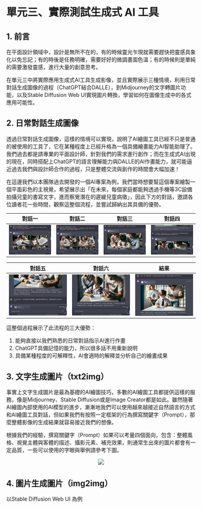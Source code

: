 # 單元三、實際測試生成式 AI 工具

## 1. 前言
在平面設計領域中，設計是無所不在的，有的時候靈光乍現就需要趕快把靈感具象化以免忘記；有的時後是任務明確，需要好好的微調畫面色溫；有的時候則是單純的需要激發靈感，進行大量的創意思考。

在單元三中將實際應用生成式AI工具生成影像，並且實際展示三種情境，利用日常對話生成圖像的過程（ChatGPT結合DALLE），到Midjourney的文字轉圖片功能，以及Stable Diffusion Web UI實現圖片轉換，學習如何在圖像生成中的各式應用可能性。

## 2. 日常對話生成圖像
透過日常對話生成圖像，這樣的情境可以實現，說明了AI繪圖工具已經不只是普通的被使用的工具了，它在某種程度上已經升格為一個具備繪畫能力AI智能助理了。我們過去都是請專業的平面設計師，針對我們的需求進行創作；而在生成式AI出現的現在，同時搭配上ChatGPT的語言理解能力與DALLE的AI作畫能力，就可能逼近過去我們與設計師合作的過程，只是整體交流與創作的時間會大幅加速！

在這邊我們以本團隊過去開發的一個AI專案為例，我們當時想要幫這個專案繪製一個平面彩色的主視覺，希望展示出「在未來，每個家庭都能夠透過手機等3C設備拍攝兒童的書寫文字，進而察覺潛在的遲緩兒童病徵」，因此下方的對話，邀請各位讀者花一些時間，觀察這整個流程，並嘗試歸納出其具備的優勢。

| 對話一 | 對話二 | 對話三 | 對話四 |
| :--: | :--: | :--: | :--: |
| ![](https://github.com/AI-FREE-Team/Generative-AI-Industrial-Case-Study/blob/main/%E6%95%99%E6%A1%885%EF%BC%9A%E5%BD%B1%E5%83%8F%E7%94%9F%E6%88%90%E8%88%87%E7%B7%A8%E8%BC%AF/pics/unit3/step1.jpg) | ![](https://github.com/AI-FREE-Team/Generative-AI-Industrial-Case-Study/blob/main/%E6%95%99%E6%A1%885%EF%BC%9A%E5%BD%B1%E5%83%8F%E7%94%9F%E6%88%90%E8%88%87%E7%B7%A8%E8%BC%AF/pics/unit3/step2.jpg) | ![](https://github.com/AI-FREE-Team/Generative-AI-Industrial-Case-Study/blob/main/%E6%95%99%E6%A1%885%EF%BC%9A%E5%BD%B1%E5%83%8F%E7%94%9F%E6%88%90%E8%88%87%E7%B7%A8%E8%BC%AF/pics/unit3/step3.jpg) | ![](https://github.com/AI-FREE-Team/Generative-AI-Industrial-Case-Study/blob/main/%E6%95%99%E6%A1%885%EF%BC%9A%E5%BD%B1%E5%83%8F%E7%94%9F%E6%88%90%E8%88%87%E7%B7%A8%E8%BC%AF/pics/unit3/step4.jpg) |

| 對話五 | 對話六 | 結果 |
| :--: | :--: | :--: |
| ![](https://github.com/AI-FREE-Team/Generative-AI-Industrial-Case-Study/blob/main/%E6%95%99%E6%A1%885%EF%BC%9A%E5%BD%B1%E5%83%8F%E7%94%9F%E6%88%90%E8%88%87%E7%B7%A8%E8%BC%AF/pics/unit3/step5.jpg) | ![](https://github.com/AI-FREE-Team/Generative-AI-Industrial-Case-Study/blob/main/%E6%95%99%E6%A1%885%EF%BC%9A%E5%BD%B1%E5%83%8F%E7%94%9F%E6%88%90%E8%88%87%E7%B7%A8%E8%BC%AF/pics/unit3/step6.jpg) | ![](https://github.com/AI-FREE-Team/Generative-AI-Industrial-Case-Study/blob/main/%E6%95%99%E6%A1%885%EF%BC%9A%E5%BD%B1%E5%83%8F%E7%94%9F%E6%88%90%E8%88%87%E7%B7%A8%E8%BC%AF/pics/unit3/step7.jpg) |

這整個過程展示了此流程的三大優勢：
1. 能夠直接以我們熟悉的日常對話指示AI進行作畫
2. ChatGPT具備記憶的能力，所以很多話不用重新說明
3. 具備某種程度的可解釋性，AI會適時的解釋並分析自己的繪畫成果

## 3. 文字生成圖片（txt2img）
事實上文字生成圖片是最為基礎的AI繪圖技巧，多數的AI繪圖工具都提供這樣的服務，像是Midjourney、Stable Diffusion或是Image Creator都是如此。雖然隨著AI繪圖內部使用的AI模型的進步，漸漸地我們可以使用越來越接近自然語言的方式和AI繪圖工具對話，但如果我們有按照一定框架的行為撰寫關鍵字（Prompt），那麼整體影像的生成結果就容易接近我們的想像。

根據我們的經驗，撰寫關鍵字（Prompt）如果可以考量四個面向，包含：整體風格、視覺主體與客體的描述、攝影元素、補充效果，則通常生出來的圖片都會有一定品質，一些可以使用的字眼與舉例請參考下圖。

<div align=center>
<img src=".png" width="600px">
</div>

## 4. 圖片生成圖片（img2img）
以Stable Diffusion Web UI 為例
